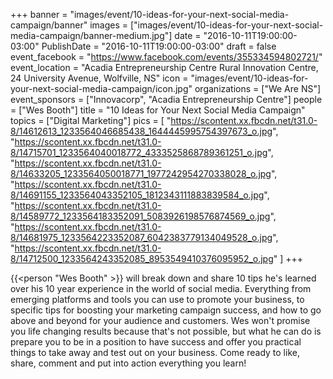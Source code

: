 +++
banner = "images/event/10-ideas-for-your-next-social-media-campaign/banner"
images = ["images/event/10-ideas-for-your-next-social-media-campaign/banner-medium.jpg"]
date = "2016-10-11T19:00:00-03:00"
PublishDate = "2016-10-11T19:00:00-03:00"
draft = false
event_facebook = "https://www.facebook.com/events/355334594802721/"
event_location = "Acadia Entrepreneurship Centre Rural Innovation Centre, 24 University Avenue, Wolfville, NS"
icon = "images/event/10-ideas-for-your-next-social-media-campaign/icon.jpg"
organizations = ["We Are NS"]
event_sponsors = ["Innovacorp", "Acadia Entrepreneurship Centre"]
people = ["Wes Booth"]
title = "10 Ideas for Your Next Social Media Campaign"
topics = ["Digital Marketing"]
pics = [
    "https://scontent.xx.fbcdn.net/t31.0-8/14612613_1233564046685438_1644445995754397673_o.jpg",
    "https://scontent.xx.fbcdn.net/t31.0-8/14715701_1233564040018772_4333525868789361251_o.jpg",
    "https://scontent.xx.fbcdn.net/t31.0-8/14633205_1233564050018771_1977242954270338028_o.jpg",
    "https://scontent.xx.fbcdn.net/t31.0-8/14691155_1233564043352105_1812343111883839584_o.jpg",
    "https://scontent.xx.fbcdn.net/t31.0-8/14589772_1233564183352091_5083926198576874569_o.jpg",
    "https://scontent.xx.fbcdn.net/t31.0-8/14681975_1233564223352087_6042383779134049528_o.jpg",
    "https://scontent.xx.fbcdn.net/t31.0-8/14712500_1233564243352085_8953549410376095952_o.jpg"
]
+++

{{<person "Wes Booth" >}} will break down and share 10 tips he's learned over his 10 year experience in the world of social media. Everything from emerging platforms and tools you can use to promote your business, to specific tips for boosting your marketing campaign success, and how to go above and beyond for your audience and customers. Wes won't promise you life changing results because that's not possible, but what he can do is prepare you to be in a position to have success and offer you practical things to take away and test out on your business. Come ready to like, share, comment and put into action everything you learn!
